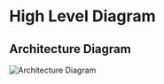 # High Level Diagram
## Architecture Diagram

![Architecture Diagram](https://user-images.githubusercontent.com/82869478/153541057-79164e40-e249-422e-a1af-ae470e1022ed.jpg)
